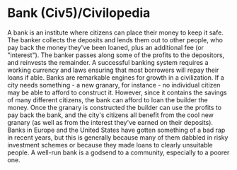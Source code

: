 # Bank (Civ5)/Civilopedia

A bank is an institute where citizens can place their money to keep it safe. The banker collects the deposits and lends them out to other people, who pay back the money they've been loaned, plus an additional fee (or "interest"). The banker passes along some of the profits to the depositors, and reinvests the remainder. A successful banking system requires a working currency and laws ensuring that most borrowers will repay their loans if able.
Banks are remarkable engines for growth in a civilization. If a city needs something - a new granary, for instance - no individual citizen may be able to afford to construct it. However, since it contains the savings of many different citizens, the bank can afford to loan the builder the money. Once the granary is constructed the builder can use the profits to pay back the bank, and the city's citizens all benefit from the cool new granary (as well as from the interest they've earned on their deposits).
Banks in Europe and the United States have gotten something of a bad rap in recent years, but this is generally because many of them dabbled in risky investment schemes or because they made loans to clearly unsuitable people. A well-run bank is a godsend to a community, especially to a poorer one.
